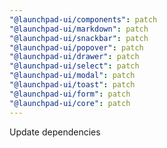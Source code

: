 ```yaml
---
"@launchpad-ui/components": patch
"@launchpad-ui/markdown": patch
"@launchpad-ui/snackbar": patch
"@launchpad-ui/popover": patch
"@launchpad-ui/drawer": patch
"@launchpad-ui/select": patch
"@launchpad-ui/modal": patch
"@launchpad-ui/toast": patch
"@launchpad-ui/form": patch
"@launchpad-ui/core": patch
---
```


Update dependencies
